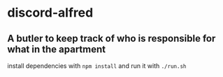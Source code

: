 # discord-alfred
A butler to keep track of who is responsible for what in the apartment
---
install dependencies with `npm install` and run it with `./run.sh`
